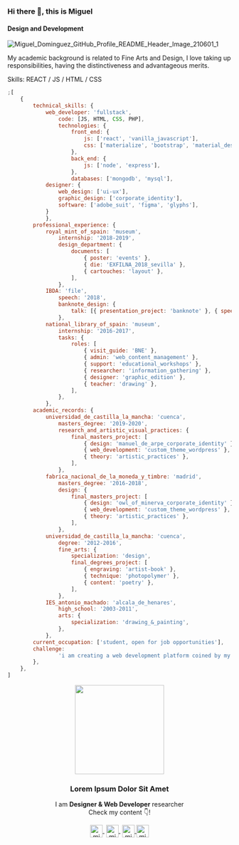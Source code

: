 ### Hi there 👋, this is Miguel
#### Design and Development

![Miguel_Dominguez_GitHub_Profile_README_Header_Image_210601_1](https://user-images.githubusercontent.com/36123431/120327736-5fc7d680-c2ea-11eb-84ca-d938d0fd3406.jpg)

My academic background is related to Fine Arts and Design, I love taking up responsibilities, having the distinctiveness and advantageous merits.

Skills: REACT / JS / HTML / CSS

```javascript
;[
	{
		technical_skills: {
			web_developer: 'fullstack',
				code: [JS, HTML, CSS, PHP],
				technologies: {
					front_end: {
						js: ['react', 'vanilla_javascript'],
						css: ['materialize', 'bootstrap', 'material_design'],
					},
					back_end: {
						js: ['node', 'express'],
					},
					databases: ['mongodb', 'mysql'],
			designer: {
				web_design: ['ui-ux'],
				graphic_design: ['corporate_identity'],
				software: ['adobe_suit', 'figma', 'glyphs'],
			}
			},
		professional_experience: {
			royal_mint_of_spain: 'museum',
				internship: '2018-2019',
				design_department: {
					documents: [
						{ poster: 'events' },
						{ die: 'EXFILNA_2018_sevilla' },
						{ cartouches: 'layout' },
					],
				},
			IBDA: 'file',
				speech: '2018',
				banknote_design: {
					talk: [{ presentation_project: 'banknote' }, { speech: 'english' }],
				},
			national_library_of_spain: 'museum',
				internship: '2016-2017',
				tasks: {
					roles: [
						{ visit_guide: 'BNE' },
						{ admin: 'web_content_management' },
						{ support: 'educational_workshops' },
						{ researcher: 'information_gathering' },
						{ designer: 'graphic_edition' },
						{ teacher: 'drawing' },
					],
				},
			},
		academic_records: {
			universidad_de_castilla_la_mancha: 'cuenca',
				masters_degree: '2019-2020',
				research_and_artistic_visual_practices: {
					final_masters_project: [
						{ design: 'manuel_de_arpe_corporate_identity' },
						{ web_development: 'custom_theme_wordpress' },
						{ theory: 'artistic_practices' },
					],
				},
			fabrica_nacional_de_la_moneda_y_timbre: 'madrid',
				masters_degree: '2016-2018',
				design: {
					final_masters_project: [
						{ design: 'owl_of_minerva_corporate_identity' },
						{ web_development: 'custom_theme_wordpress' },
						{ theory: 'artistic_practices' },
					],
				},
			universidad_de_castilla_la_mancha: 'cuenca',
				degree: '2012-2016',
				fine_arts: {
					specialization: 'design',
					final_degrees_project: [
						{ engraving: 'artist-book' },
						{ technique: 'photopolymer' },
						{ content: 'poetry' },
					],
				},
			IES_antonio_machado: 'alcala_de_henares',
				high_school: '2003-2011',
				arts: {
					specialization: 'drawing_&_painting',
				},
			},
		current_occupation: ['student, open for job opportunities'],
		challenge:
				'i am creating a web development platform coined by my personal brand',
		},
	},
]

```


<!--  -->

<p align="center">
   <img align="center" width="200" src="https://user-images.githubusercontent.com/36123431/120076526-433b5c80-c0a6-11eb-934c-d4ca9847603a.png" />
   <h3 align="center">Lorem Ipsum Dolor Sit Amet</h3>
</p>

<p align="center">I am <strong>Designer & Web Developer</strong> researcher <br />Check my content 👇!</p>
<p align="center">
   <a href="https://www.twitch.tv/miguelwebdev" target="blank" style='margin-right:4px'>
    <img align="center" src="https://cdn.jsdelivr.net/npm/simple-icons@3.0.1/icons/twitch.svg" alt="migueldominguez" height="28px" width="28px" />
  </a>
   <a href="https://www.youtube.com/channel/UC2lfgZakcPGn_6ohEbSbqYA" target="blank" style='margin-right:4px'>
    <img align="center" src="https://cdn.jsdelivr.net/npm/simple-icons@3.0.1/icons/youtube.svg" alt="migueldominguez" height="28px" width="28px" />
  </a>
  <a href="https://www.instagram.com/miguelwebdev/" target="blank">
    <img align="center" src="https://cdn.jsdelivr.net/npm/simple-icons@3.0.1/icons/instagram.svg" alt="migueldominguez" height="28px" width="28px" />
  </a>
  <a href="https://twitter.com/MiguelWebDev" target="blank">
    <img align="center" src="https://cdn.jsdelivr.net/npm/simple-icons@3.0.1/icons/twitter.svg" alt="migueldominguez" height="28px" width="28px" />
  </a>
</p>

<!-- 
### 📹 Últimos vídeos en mi [canal de Youtube](https://youtube.com/midudev)

<a href='https://youtu.be/aJ_7PV7dsx0' target='_blank'>
  <img width='30%' src='https://img.youtube.com/vi/aJ_7PV7dsx0/mqdefault.jpg' alt='PropTypes en React ⚛️ DOCUMENTA tus COMPONENTES y añade valores por defecto ❗️ (FullStack Bootcamp)' />
</a>
<a href='https://youtu.be/a7_S6ZeydeU' target='_blank'>
  <img width='30%' src='https://img.youtube.com/vi/a7_S6ZeydeU/mqdefault.jpg' alt='💃 useRef y useImperativeHandle. CONTROLA tus COMPONENTES de forma IMPERATIVA ☝️ (Bootcamp FullStack)' />
</a>
<a href='https://youtu.be/bEo-_71RT1c' target='_blank'>
  <img width='30%' src='https://img.youtube.com/vi/bEo-_71RT1c/mqdefault.jpg' alt='APRENDE a usar la PROP CHILDREN para REFACTORIZAR 🔃 Componentes de REACT ⚛️ (Bootcamp FullStack)' />
</a> -->


<!-- 
### 📸 Mis últimas fotos en [mi Instagram](https://instagram.com/midu.dev)

<a href='https://www.instagram.com/p/CNcpoZGqtNL/' target='_blank'>
  <img width='20%' src='https://scontent-iad3-2.cdninstagram.com/v/t51.2885-15/sh0.08/e35/s640x640/170231356_125799616230181_239400490942024504_n.jpg?tp=1&_nc_ht=scontent-iad3-2.cdninstagram.com&_nc_cat=101&_nc_ohc=kwCSYrLFPQEAX-AODgh&edm=ABfd0MgAAAAA&ccb=7-4&oh=5a7b9675ef1e8244d88265062b627de2&oe=6097975A&_nc_sid=7bff83' alt='Instagram photo' />
</a>
<a href='https://www.instagram.com/p/CNaEPWKipvm/' target='_blank'>
  <img width='20%' src='https://scontent-iad3-2.cdninstagram.com/v/t51.2885-15/sh0.08/e35/s640x640/169587738_137448614991334_2246025458768222006_n.jpg?tp=1&_nc_ht=scontent-iad3-2.cdninstagram.com&_nc_cat=110&_nc_ohc=r3rtCeyoxT0AX9PxBGg&edm=ABfd0MgAAAAA&ccb=7-4&oh=8aeca7c76a54acabb3cd57e82167ea9f&oe=6095F491&_nc_sid=7bff83' alt='Instagram photo' />
</a>
<a href='https://www.instagram.com/p/CNKmjmHKNC8/' target='_blank'>
  <img width='20%' src='https://scontent-iad3-2.cdninstagram.com/v/t51.2885-15/sh0.08/e35/s640x640/167623662_484345266086189_8311511744977345388_n.jpg?tp=1&_nc_ht=scontent-iad3-2.cdninstagram.com&_nc_cat=105&_nc_ohc=qu-UrasPxcoAX-54TBD&edm=ABfd0MgAAAAA&ccb=7-4&oh=5abcda64575494da4cc65f0333825474&oe=6097AE78&_nc_sid=7bff83' alt='Instagram photo' />
</a>
<a href='https://www.instagram.com/p/CNFdRUFqUSb/' target='_blank'>
  <img width='20%' src='https://scontent-iad3-2.cdninstagram.com/v/t51.2885-15/sh0.08/e35/s640x640/166417953_1400241956993633_8987793256460294967_n.jpg?tp=1&_nc_ht=scontent-iad3-2.cdninstagram.com&_nc_cat=105&_nc_ohc=QpaW-0Q1cecAX9tGuCE&edm=ABfd0MgAAAAA&ccb=7-4&oh=47290a247cd3d19b03d33323457fb97d&oe=60979BF5&_nc_sid=7bff83' alt='Instagram photo' />
</a> -->

<!-- 
### 📝 Últimos artículos en mi [blog de Desarrollo Full Stack: midu.dev](https://midu.dev)
- [Cómo arreglar el error "Warning: React has detected a change in the order of Hooks"](https://midu.dev/como-arreglar-error-react-has-detected-change-order-hooks/)
- [Cómo arreglar el error 'gyp: No Xcode or CLT version detected' de macOS al hacer npm install](https://midu.dev/como-arreglar-no-xcode-or-clt-version-detected-npm-install/)
- [No sirvo para programar. ¿Programar no es para todos? ¿Vales para programador?](https://midu.dev/no-sirvo-para-programar-no-es-para-todos-vales-como-programador/)
- [Curso de Svelte Gratis y Desde Cero 📚](https://midu.dev/curso-gratis-svelte/)
- [Bootcamp Full Stack Gratis: Aprende Desarrollo Full Stack ⚡](https://midu.dev/bootcamp-full-stack-gratis-2021/) -->

